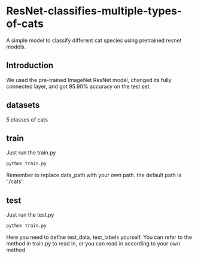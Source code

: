 # ResNet-classifies-multiple-types-of-cats
A simple model to classify different cat species using pretrained resnet models.


## Introduction
We used the pre-trained ImageNet ResNet model, changed its fully connected layer, and got 95.90% accuracy on the test set.
## datasets
5 classes of cats
## train
Just run the train.py
```py
python train.py
```
Remember to replace data_path with your own path. the default path is './cats'.
## test
Just run the test.py
```py
python train.py
```
Here you need to define test_data, test_labels yourself. You can refer to the method in train.py to read in, or you can read in according to your own method
 
